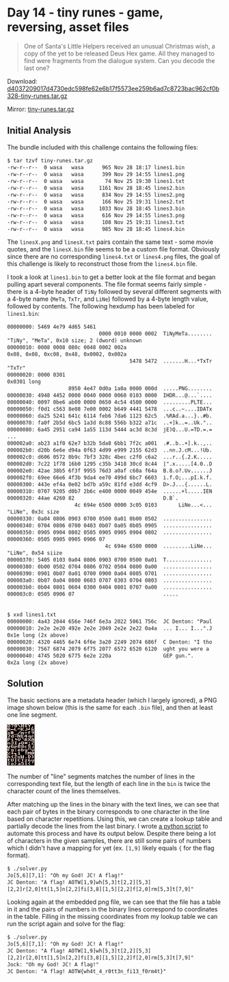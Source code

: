 # Day 14 - tiny runes - game, reversing, asset files

> One of Santa's Little Helpers received an unusual Christmas wish, a copy of the yet to be released Deus Hex game. All they managed to find were fragments from the dialogue system. Can you decode the last one?

Download: [d4037209017d4730edc598fe62e6b17f5573ee259b6ad7c8723bac962cf0b328-tiny-runes.tar.gz](https://advent2019.s3.amazonaws.com/d4037209017d4730edc598fe62e6b17f5573ee259b6ad7c8723bac962cf0b328-tiny-runes.tar.gz)

Mirror: [tiny-runes.tar.gz](./static/d4037209017d4730edc598fe62e6b17f5573ee259b6ad7c8723bac962cf0b328-tiny-runes.tar.gz)

## Initial Analysis

The bundle included with this challenge contains the following files:

```
$ tar tzvf tiny-runes.tar.gz 
-rw-r--r--  0 wasa   wasa      965 Nov 28 18:17 lines1.bin
-rw-r--r--  0 wasa   wasa      399 Nov 29 14:55 lines1.png
-rw-r--r--  0 wasa   wasa       74 Nov 25 19:30 lines1.txt
-rw-r--r--  0 wasa   wasa     1161 Nov 28 18:45 lines2.bin
-rw-r--r--  0 wasa   wasa      834 Nov 29 14:55 lines2.png
-rw-r--r--  0 wasa   wasa      166 Nov 25 19:31 lines2.txt
-rw-r--r--  0 wasa   wasa     1033 Nov 28 18:45 lines3.bin
-rw-r--r--  0 wasa   wasa      616 Nov 29 14:55 lines3.png
-rw-r--r--  0 wasa   wasa      108 Nov 25 19:31 lines3.txt
-rw-r--r--  0 wasa   wasa      985 Nov 28 18:45 lines4.bin
```

The `linesX.png` and `linesX.txt` pairs contain the same text - some movie quotes, and the `linesX.bin` file seems to be a custom file format. Obviously since there are no corresponding `lines4.txt` or `lines4.png` files, the goal of this challenge is likely to reconstruct those from the `lines4.bin` file.

I took a look at `lines1.bin` to get a better look at the file format and began pulling apart several components. The file format seems fairly simple - there is a 4-byte header of `TiNy` followed by several different segments with a 4-byte name (`MeTa`, `TxTr`, and `LiNe`) followed by a 4-byte length value, followed by contents. The following hexdump has been labeled for `lines1.bin`:

```
00000000: 5469 4e79 4d65 5461
                              0000 0010 0000 0002  TiNyMeTa........		"TiNy", "MeTa", 0x10 size; 2 (dword) unknown
00000010: 0008 0008 080c 0048 0002 002a 								0x08, 0x08, 0xc08, 0x48, 0x0002, 0x002a
                                        5478 5472  .......H...*TxTr		"TxTr"
00000020: 0000 0301 													0x0301 long
                    8950 4e47 0d0a 1a0a 0000 000d  .....PNG........		
00000030: 4948 4452 0000 0040 0000 0060 0103 0000  IHDR...@...`....
00000040: 0097 0be6 ab00 0000 0650 4c54 4500 0000  .........PLTE...
00000050: f0d1 c563 8e08 7e00 0002 b649 4441 5478  ...c..~....IDATx
00000060: da25 5241 641c 6114 feb6 7da6 1123 62c5  .%RAd.a...}..#b.
00000070: fa0f 2b5d 6bc5 1a3d 8c88 556b b322 a71c  ..+]k..=..Uk."..
00000080: 6a45 2951 ca94 1a55 113d 5444 ac3d 8c3d  jE)Q...U.=TD.=.=
...
000002a0: ab23 a1f0 62e7 b32b 5da8 6bb1 7f2c a001  .#..b..+].k..,..
000002b0: d20b 6e6e d94a 0f63 4d99 e999 2155 62d3  ..nn.J.cM...!Ub.
000002c0: d606 0572 0b9c 7bf3 328c 4bec c2f0 c6a2  ...r..{.2.K.....
000002d0: 7c22 1f78 16b0 1295 c35b 3418 30cd 8c44  |".x.....[4.0..D
000002e0: 42ae 38b5 6f3f 9955 76d3 a0af c60a f64a  B.8.o?.Uv......J
000002f0: 69ee 66e6 4f3b 9da4 ee70 499d 6bc7 6603  i.f.O;...pI.k.f.
00000300: 443e ef4a 0e02 bd7b a59c 81fd e3dd 4cf9  D>.J...{......L.
00000310: 0707 9205 d0b7 2b6c e400 0000 0049 454e  ......+l.....IEN
00000320: 44ae 4260 82                             D.B`.
                      4c 694e 6500 0000 3c05 0103       LiNe...<...			"LiNe", 0x3c size
00000330: 0a04 0806 0903 0700 0500 0a01 0b00 0502  ................
00000340: 0704 0806 0700 0403 0b07 0a05 0b05 0905  ................
00000350: 0905 0904 0802 0505 0905 0905 0904 0802  ................
00000360: 0505 0905 0905 0906 07
                                4c 694e 6500 0000  .........LiNe... 		"LiNe", 0x54 siize
00000370: 5405 0103 0a04 0806 0903 0700 0500 0a01  T...............
00000380: 0b00 0502 0704 0806 0702 0504 0800 0a00  ................
00000390: 0901 0b07 0a01 0700 0900 0a04 0805 0701  ................
000003a0: 0b07 0a04 0800 0603 0707 0303 0704 0803  ................
000003b0: 0b04 0801 0604 0300 0404 0801 0707 0a00  ................
000003c0: 0505 0906 07                             .....


$ xxd lines1.txt 
00000000: 4a43 2044 656e 746f 6e3a 2022 5061 756c  JC Denton: "Paul
00000010: 2e2e 2e20 492e 2e2e 2049 2e2e 2e22 0a4a  ... I... I...".J 		0x1e long (2x above)
00000020: 4320 4465 6e74 6f6e 3a20 2249 2074 686f  C Denton: "I tho
00000030: 7567 6874 2079 6f75 2077 6572 6520 6120  ught you were a 
00000040: 4745 5020 6775 6e2e 220a                 GEP gun.". 				0x2a long (2x above)

```

## Solution

The basic sections are a metadata header (which I largely ignored), a PNG image shown below (this is the same for each `.bin` file), and then at least one line segment.

![bin png](images/day14_table.png)

The number of "line" segments matches the number of lines in the corresponding text file, but the length of each line in the `bin` is twice the character count of the lines themselves.

After matching up the lines in the binary with the text lines, we can see that each pair of bytes in the binary corresponds to one character in the line based on character repetitions. Using this, we can create a lookup table and partially decode the lines from the last binary. I wrote [a python script](./solutions/day14_solver.py) to automate this process and have its output below. Despite there being a lot of characters in the given samples, there are still some pairs of numbers which I didn't have a mapping for yet (ex. `[1,9]` likely equals `{` for the flag format).

```
$ ./solver.py 
Jo[5,6][7,1]: "Oh my God! JC! A flag!"
JC Denton: "A flag! AOTW[1,9]wh[5,3]t[2,2][5,3][2,2]r[2,0]tt[1,5]n[2,2]fi[3,8][1,5][2,2]f[2,0]rm[5,3]t[7,9]"
```

Looking again at the embedded png file, we can see that the file has a table in it and the pairs of numbers in the binary lines correspond to coordinates in the table. Filling in the missing coordinates from my lookup table we can run the script again and solve for the flag:

```
$ ./solver.py 
Jo[5,6][7,1]: "Oh my God! JC! A flag!"
JC Denton: "A flag! AOTW[1,9]wh[5,3]t[2,2][5,3][2,2]r[2,0]tt[1,5]n[2,2]fi[3,8][1,5][2,2]f[2,0]rm[5,3]t[7,9]"
Jock: "Oh my God! JC! A flag!"
JC Denton: "A flag! AOTW{wh4t_4_r0tt3n_fi13_f0rm4t}"
```
